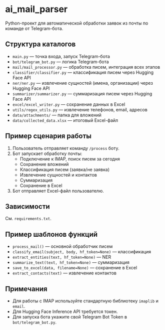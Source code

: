# ai_mail_parser

Python-проект для автоматической обработки заявок из почты по команде от Telegram-бота.

## Структура каталогов

- `main.py` — точка входа, запуск Telegram-бота
- `bot/telegram_bot.py` — логика Telegram-бота
- `mail/mail_processor.py` — обработка писем, интеграция всех этапов
- `classifier/classifier.py` — классификация писем через Hugging Face API
- `ner/ner.py` — извлечение сущностей (имена, организации) через Hugging Face API
- `summarizer/summarizer.py` — суммаризация писем через Hugging Face API
- `excel/excel_writer.py` — сохранение данных в Excel
- `utils/regex_utils.py` — извлечение телефонов, email, адресов
- `data/attachments/` — папка для вложений
- `data/collected_data.xlsx` — итоговый Excel-файл

## Пример сценария работы

1. Пользователь отправляет команду `/process` боту.
2. Бот запускает обработку почты:
   - Подключение к IMAP, поиск писем за сегодня
   - Сохранение вложений
   - Классификация писем (заявка/не заявка)
   - Извлечение сущностей и контактов
   - Суммаризация
   - Сохранение в Excel
3. Бот отправляет Excel-файл пользователю.

## Зависимости

См. `requirements.txt`.

## Пример шаблонов функций

- `process_mail()` — основной обработчик писем
- `classify_email(subject, body, hf_token=None)` — классификация
- `extract_entities(text, hf_token=None)` — NER
- `summarize_text(text, hf_token=None)` — суммаризация
- `save_to_excel(data, filename=None)` — сохранение в Excel
- `extract_contacts(text)` — извлечение контактов

## Примечания
- Для работы с IMAP используйте стандартную библиотеку `imaplib` и `email`.
- Для Hugging Face Inference API требуется токен.
- Для запуска бота укажите свой Telegram Bot Token в `bot/telegram_bot.py`.
